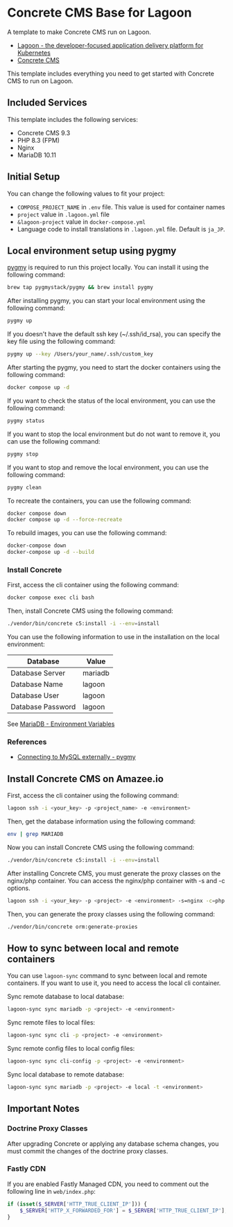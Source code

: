 # Concrete CMS Base for Lagoon

A template to make Concrete CMS run on Lagoon.

* [Lagoon - the developer-focused application delivery platform for Kubernetes](https://docs.lagoon.sh/)
* [Concrete CMS](https://www.concretecms.org/)

This template includes everything you need to get started with Concrete CMS to run on Lagoon.

## Included Services

This template includes the following services:

* Concrete CMS 9.3
* PHP 8.3 (FPM)
* Nginx
* MariaDB 10.11

## Initial Setup

You can change the following values to fit your project:

* `COMPOSE_PROJECT_NAME` in `.env` file. This value is used for container names
* `project` value in `.lagoon.yml` file
* `&lagoon-project` value in `docker-compose.yml`
* Language code to install translations in `.lagoon.yml` file. Default is `ja_JP`.

## Local environment setup using pygmy

[pygmy](https://pygmy.readthedocs.io/en/mkdocs/) is required to run this project locally. You can install it using the following command:

```bash
brew tap pygmystack/pygmy && brew install pygmy
```

After installing pygmy, you can start your local environment using the following command:

```bash
pygmy up
```

If you doesn't have the default ssh key (~/.ssh/id_rsa), you can specify the key file using the following command:

```bash
pygmy up --key /Users/your_name/.ssh/custom_key
```

After starting the pygmy, you need to start the docker containers using the following command:

```bash
docker compose up -d
```

If you want to check the status of the local environment, you can use the following command:

```bash
pygmy status
```

If you want to stop the local environment but do not want to remove it, you can use the following command:

```bash
pygmy stop
```

If you want to stop and remove the local environment, you can use the following command:

```bash
pygmy clean
```

To recreate the containers, you can use the following command:

```bash
docker compose down
docker compose up -d --force-recreate
```

To rebuild images, you can use the following command:

```bash
docker-compose down
docker-compose up -d --build
```

### Install Concrete

First, access the cli container using the following command:

```bash
docker compose exec cli bash
```

Then, install Concrete CMS using the following command:

```bash
./vendor/bin/concrete c5:install -i --env=install
```

You can use the following information to use in the installation on the local environment:

| Database          | Value   |
|-------------------|---------|
| Database Server   | mariadb |
| Database Name     | lagoon  |
| Database User     | lagoon  |
| Database Password | lagoon  |

See [MariaDB - Environment Variables](https://docs.lagoon.sh/docker-images/mariadb/#environment-variables)

### References

- [Connecting to MySQL externally - pygmy](https://pygmystack.github.io/pygmy/connect_to_mysql_from_external/)

## Install Concrete CMS on Amazee.io

First, access the cli container using the following command:

```bash
lagoon ssh -i <your_key> -p <project_name> -e <environment>
```

Then, get the database information using the following command:

```bash
env | grep MARIADB
```

Now you can install Concrete CMS using the following command:

```bash
./vendor/bin/concrete c5:install -i --env=install
```

After installing Concrete CMS, you must generate the proxy classes on the nginx/php container.
You can access the nginx/php container with -s and -c options.

```bash
lagoon ssh -i <your_key> -p <project> -e <environment> -s=nginx -c=php
```

Then, you can generate the proxy classes using the following command:

```bash
./vendor/bin/concrete orm:generate-proxies
```

## How to sync between local and remote containers

You can use `lagoon-sync` command to sync between local and remote containers.
If you want to use it, you need to access the local cli container.

Sync remote database to local database:

```bash
lagoon-sync sync mariadb -p <project> -e <environment>
```

Sync remote files to local files:

```bash
lagoon-sync sync cli -p <project> -e <environment>
```

Sync remote config files to local config files:

```bash
lagoon-sync sync cli-config -p <project> -e <environment>
```

Sync local database to remote database:

```bash
lagoon-sync sync mariadb -p <project> -e local -t <environment>
```

## Important Notes

### Doctrine Proxy Classes

After upgrading Concrete or applying any database schema changes,
you must commit the changes of the doctrine proxy classes.

### Fastly CDN

If you are enabled Fastly Managed CDN, you need to comment out the following line in `web/index.php`:

```php
if (isset($_SERVER['HTTP_TRUE_CLIENT_IP'])) {
    $_SERVER['HTTP_X_FORWARDED_FOR'] = $_SERVER['HTTP_TRUE_CLIENT_IP'];
}
```
